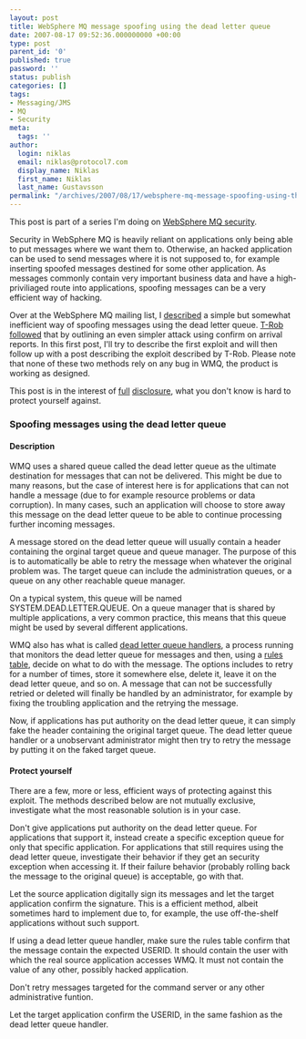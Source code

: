 ```yaml
---
layout: post
title: WebSphere MQ message spoofing using the dead letter queue
date: 2007-08-17 09:52:36.000000000 +00:00
type: post
parent_id: '0'
published: true
password: ''
status: publish
categories: []
tags:
- Messaging/JMS
- MQ
- Security
meta:
  tags: ''
author:
  login: niklas
  email: niklas@protocol7.com
  display_name: Niklas
  first_name: Niklas
  last_name: Gustavsson
permalink: "/archives/2007/08/17/websphere-mq-message-spoofing-using-the-dead-letter-queue/"
---
```

This post is part of a series I'm doing on [WebSphere MQ security](http://protocol7.com/archives/2007/08/31/websphere-mq-security/).

Security in WebSphere MQ is heavily reliant on applications only being able to put messages where we want them to. Otherwise, an hacked application can be used to send messages where it is not supposed to, for example inserting spoofed messages destined for some other application. As messages commonly contain very important business data and have a high-priviliaged route into applications, spoofing messages can be a very efficient way of hacking.

Over at the WebSphere MQ mailing list, I [described](http://permalink.gmane.org/gmane.network.mq.devel/5700) a simple but somewhat inefficient way of spoofing messages using the dead letter queue. [T-Rob followed](http://permalink.gmane.org/gmane.network.mq.devel/5701) that by outlining an even simpler attack using confirm on arrival reports. In this first post, I'll try to describe the first exploit and will then follow up with a post describing the exploit described by T-Rob. Please note that none of these two methods rely on any bug in WMQ, the product is working as designed.

This post is in the interest of [full](http://www.schneier.com/blog/archives/2007/01/debating_full_d.html) [disclosure](http://en.wikipedia.org/wiki/Full_disclosure), what you don't know is hard to protect yourself against.

### Spoofing messages using the dead letter queue

#### Description

WMQ uses a shared queue called the dead letter queue as the ultimate destination for messages that can not be delivered. This might be due to many reasons, but the case of interest here is for applications that can not handle a message (due to for example resource problems or data corruption). In many cases, such an application will choose to store away this message on the dead letter queue to be able to continue processing further incoming messages.

A message stored on the dead letter queue will usually contain a header containing the orginal target queue and queue manager. The purpose of this is to automatically be able to retry the message when whatever the original problem was. The target queue can include the administration queues, or a queue on any other reachable queue manager.

On a typical system, this queue will be named SYSTEM.DEAD.LETTER.QUEUE. On a queue manager that is shared by multiple applications, a very common practice, this means that this queue might be used by several different applications.

WMQ also has what is called [dead letter queue handlers](http://publib.boulder.ibm.com/infocenter/wmqv6/v6r0/index.jsp?topic=/com.ibm.mq.amqzag.doc/fa15920_.htm), a process running that monitors the dead letter queue for messages and then, using a [rules table](http://publib.boulder.ibm.com/infocenter/wmqv6/v6r0/index.jsp?topic=/com.ibm.mq.amqzag.doc/fa14020_.htm), decide on what to do with the message. The options includes to retry for a number of times, store it somewhere else, delete it, leave it on the dead letter queue, and so on. A message that can not be successfully retried or deleted will finally be handled by an administrator, for example by fixing the troubling application and the retrying the message.

Now, if applications has put authority on the dead letter queue, it can simply fake the header containing the original target queue. The dead letter queue handler or a unobservant administrator might then try to retry the message by putting it on the faked target queue.

#### Protect yourself

There are a few, more or less, efficient ways of protecting against this exploit. The methods described below are not mutually exclusive, investigate what the most reasonable solution is in your case.

Don't give applications put authority on the dead letter queue. For applications that support it, instead create a specific exception queue for only that specific application. For applications that still requires using the dead letter queue, investigate their behavior if they get an security exception when accessing it. If their failure behavior (probably rolling back the message to the original queue) is acceptable, go with that.

Let the source application digitally sign its messages and let the target application confirm the signature. This is a efficient method, albeit sometimes hard to implement due to, for example, the use off-the-shelf applications without such support.

If using a dead letter queue handler, make sure the rules table confirm that the message contain the expected USERID. It should contain the user with which the real source application accesses WMQ. It must not contain the value of any other, possibly hacked application.

Don't retry messages targeted for the command server or any other administrative funtion.

Let the target application confirm the USERID, in the same fashion as the dead letter queue handler.

